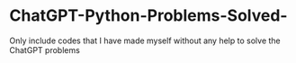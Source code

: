 # ChatGPT-Python-Problems-Solved-
Only include codes that I have made myself without any help to solve the ChatGPT problems
